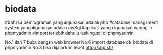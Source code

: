 # biodata
#bahasa pemrograman yang digunakan adalah php 
#database management system yang digunakan adalah mySql 
#aplikasi yang digunakan xampp -> phpmyadmin 
#import terlebih dahulu tasking.sql di phpmyadmin

No.1 dan 7 buka dengan web browser
No.6 import database db_biodata di phpmyadmin
No.3 bisa dijalankan lewat http://cpp.sh/

